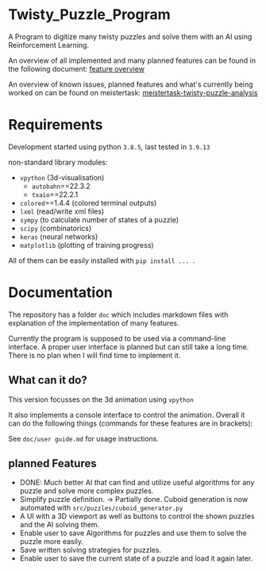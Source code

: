 # Twisty_Puzzle_Program
A Program to digitize many twisty puzzles and solve them with an AI using Reinforcement Learning.


An overview of all implemented and many planned features can be found in the following document:
[feature overview](https://docs.google.com/spreadsheets/d/1wllITKTaytmOBHMQu9dV0tIj7YtT3UqvB0RRak2qMqk/edit?usp=sharing)

An overview of known issues, planned features and what's currently being worked on can be found on meistertask: [meistertask-twisty-puzzle-analysis](https://www.meistertask.com/app/project/yy5iFYIE/twisty-puzzle-analysis)

# Requirements
Development started using python `3.8.5`, last tested in `3.9.13`

non-standard library modules:
- `vpython` (3d-visualisation)
  - `autobahn`==22.3.2
  - `txaio`==22.2.1
- `colored`==1.4.4 (colored terminal outputs)
- `lxml` (read/write xml files)
- `sympy` (to calculate number of states of a puzzle)
- `scipy` (combinatorics)
- `keras` (neural networks)
- `matplotlib` (plotting of training progress)

All of them can be easily installed with `pip install ... `.

# Documentation
The repository has a folder `doc` which includes markdown files with explanation of the implementation of many features.

Currently the program is supposed to be used via a command-line interface. A proper user interface is planned but can still take a long time. There is no plan when I will find time to implement it.


## What can it do?
This version focusses on the 3d animation using `vpython`

It also implements a console interface to control the animation. Overall it can do the following things (commands for these features are in brackets):

See `doc/user guide.md` for usage instructions.

## planned Features
- DONE: Much better AI that can find and utilize useful algorithms for any puzzle and solve more complex puzzles.
- Simplify puzzle definition. -> Partially done. Cuboid generation is now automated with `src/puzzles/cuboid_generator.py`
- A UI with a 3D viewport as well as buttons to control the shown puzzles and the AI solving them.
- Enable user to save Algorithms for puzzles and use them to solve the puzzle more easily.
- Save written solving strategies for puzzles.
- Enable user to save the current state of a puzzle and load it again later.
